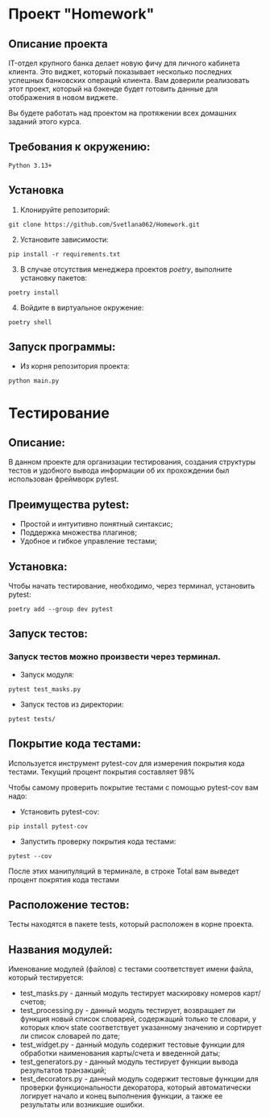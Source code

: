 # Проект "Homework"

## Описание проекта

IT-отдел крупного банка делает новую фичу для личного кабинета клиента. Это виджет, который 
показывает несколько последних успешных банковских операций клиента. Вам доверили реализовать 
этот проект, который на бэкенде будет готовить данные для отображения в новом виджете.

Вы будете работать над проектом на протяжении всех домашних заданий этого курса.

## Требования к окружению:

```
Python 3.13+
```

## Установка

1. Клонируйте репозиторий:
```
git clone https://github.com/Svetlana062/Homework.git
```
2. Установите зависимости:
```
pip install -r requirements.txt
```
3. В случае отсутствия менеджера проектов _poetry_, выполните установку пакетов:
```
poetry install
```
4. Войдите в виртуальное окружение:
```
poetry shell
```

## Запуск программы:

* Из корня репозитория проекта:
```
python main.py
```

# Тестирование

## Описание:

В данном проекте для организации тестирования, создания структуры 
тестов и удобного вывода информации об их прохождении был использован фреймворк pytest.

## Преимущества pytest:

* Простой и интуитивно понятный синтаксис;
* Поддержка множества плагинов;
* Удобное и гибкое управление тестами;

## Установка:

Чтобы начать тестирование, необходимо, через терминал, установить pytest:
```
poetry add --group dev pytest
```

## Запуск тестов:

### Запуск тестов можно произвести через терминал.

* Запуск модуля:
```
pytest test_masks.py
```
* Запуск тестов из директории:
```
pytest tests/
```

## Покрытие кода тестами:
Используется инструмент pytest-cov для измерения покрытия кода тестами.
Текущий процент покрытия составляет 98%

Чтобы самому проверить покрытие тестами с помощью pytest-cov вам надо:
* Установить pytest-cov:
```
pip install pytest-cov
```
* Запустить проверку покрытия кода тестами:
```
pytest --cov
```
После этих манипуляций в терминале, в строке Total вам выведет процент покрятия кода тестами

## Расположение тестов:

Тесты находятся в пакете tests, который расположен в корне проекта.

## Названия модулей:

Именование модулей (файлов) с тестами соответствует имени файла, который тестируется:
* test_masks.py - данный модуль тестирует маскировку номеров карт/счетов;
* test_processing.py - данный модуль тестирует, возвращает ли функция новый список словарей, содержащий 
только те словари, у которых ключ state соответствует указанному значению и сортирует ли список словарей по дате;
* test_widget.py - данный модуль содержит тестовые функции для обработки наименования карты/счета и введенной даты;
* test_generators.py - данный модуль тестирует функции вывода результатов транзакций;
* test_decorators.py - данный модуль содержит тестовые функции для проверки функциональности декоратора, который 
автоматически логирует начало и конец выполнения функции, а также ее результаты или возникшие ошибки.

